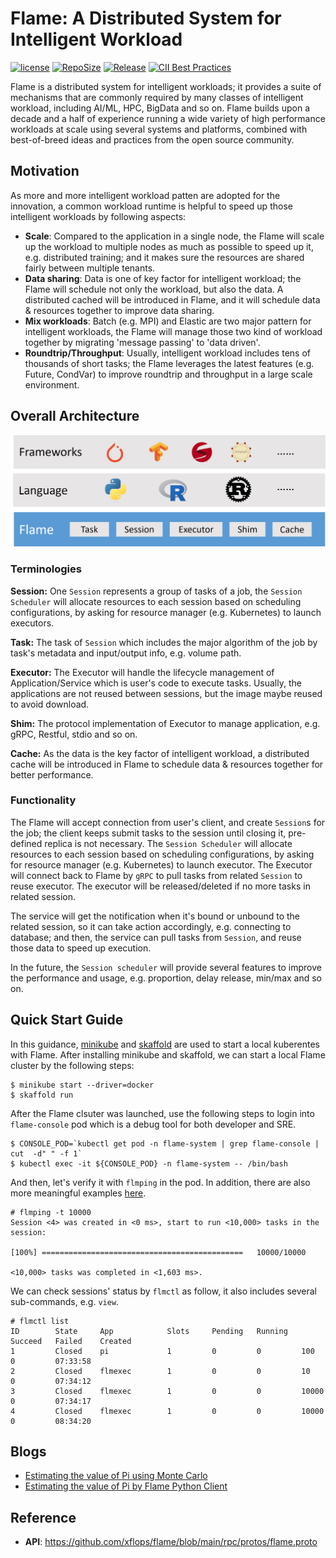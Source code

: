 # Flame: A Distributed System for Intelligent Workload

[![license](https://img.shields.io/github/license/xflops/flame)](http://github.com/xflops/flame)
[![RepoSize](https://img.shields.io/github/repo-size/xflops/flame)](http://github.com/xflops/flame)
[![Release](https://img.shields.io/github/release/xflops/flame)](https://github.com/xflops/flame/releases)
[![CII Best Practices](https://bestpractices.coreinfrastructure.org/projects/7299/badge)](https://bestpractices.coreinfrastructure.org/projects/7299)

Flame is a distributed system for intelligent workloads; it provides a suite of mechanisms that are commonly required by many classes of intelligent workload, 
including AI/ML, HPC, BigData and so on. Flame builds upon a decade and a half of experience running a wide variety of high performance workloads
at scale using several systems and platforms, combined with best-of-breed ideas and practices from the open source community.

## Motivation

As more and more intelligent workload patten are adopted for the innovation, a common workload runtime is helpful to speed up 
those intelligent workloads by following aspects:  

* **Scale**: Compared to the application in a single node, the Flame will scale up the workload to multiple nodes as much as possible to speed up it, e.g. distributed training; and it makes sure the resources are shared fairly between multiple tenants.   
* **Data sharing**: Data is one of key factor for intelligent workload; the Flame will schedule not only the workload, but also the data. A distributed cached will be introduced in Flame, and it will schedule data & resources together to improve data sharing.  
* **Mix workloads**: Batch (e.g. MPI) and Elastic are two major pattern for intelligent workloads, the Flame will manage those two kind of workload together by migrating 'message passing' to 'data driven'.
* **Roundtrip/Throughput**: Usually, intelligent workload includes tens of thousands of short tasks; the Flame leverages the latest features (e.g. Future, CondVar) to improve roundtrip and throughput in a large scale environment.

## Overall Architecture

![flame-architecture](docs/images/flame-architecture.jpg)

### Terminologies

**Session:** One `Session` represents a group of tasks of a job, the `Session Scheduler` will allocate resources to each session based on scheduling configurations, by asking for resource manager (e.g. Kubernetes) to launch executors.

**Task:** The task of `Session` which includes the major algorithm of the job by task's metadata and input/output info, e.g. volume path.

**Executor:** The Executor will handle the lifecycle management of Application/Service which is user's code to execute tasks. Usually, the applications are not reused between sessions, but the image maybe reused to avoid download.

**Shim:** The protocol implementation of Executor to manage application, e.g. gRPC, Restful, stdio and so on. 

**Cache:** As the data is the key factor of intelligent workload, a distributed cache will be introduced in Flame to schedule data & resources together for better performance.

### Functionality

The Flame will accept connection from user's client, and create `Session`s for the job; the client keeps submit tasks to the session until closing it, pre-defined replica is not necessary.
The `Session Scheduler` will allocate resources to each session based on scheduling configurations, by asking for resource manager (e.g. Kubernetes) to launch executor.
The Executor will connect back to Flame by `gRPC` to pull tasks from related `Session` to reuse executor. The executor will be released/deleted if no more tasks in related session.

The service will get the notification when it's bound or unbound to the related session, so it can take action accordingly, e.g. connecting to database; and then, the service can pull tasks from `Session`,
and reuse those data to speed up execution.

In the future, the `Session scheduler` will provide several features to improve the performance and usage, e.g. proportion, delay release, min/max and so on.

## Quick Start Guide

In this guidance, [minikube](https://minikube.sigs.k8s.io/docs/) and [skaffold](https://skaffold.dev/) are used to start a local kuberentes
with Flame. After installing minikube and skaffold, we can start a local Flame cluster by the following steps: 

```shell
$ minikube start --driver=docker
$ skaffold run
```

After the Flame clsuter was launched, use the following steps to login into `flame-console` pod which is a debug tool for
both developer and SRE.

```shell
$ CONSOLE_POD=`kubectl get pod -n flame-system | grep flame-console | cut  -d" " -f 1`
$ kubectl exec -it ${CONSOLE_POD} -n flame-system -- /bin/bash
```

And then, let's verify it with `flmping` in the pod. In addition, there are also more meaningful examples [here](example).

```
# flmping -t 10000
Session <4> was created in <0 ms>, start to run <10,000> tasks in the session:

[100%] =============================================   10000/10000

<10,000> tasks was completed in <1,603 ms>.
```

We can check sessions' status by `flmctl` as follow, it also includes several sub-commands, e.g. `view`.

```
# flmctl list
ID        State     App            Slots     Pending   Running   Succeed   Failed    Created
1         Closed    pi             1         0         0         100       0         07:33:58
2         Closed    flmexec        1         0         0         10        0         07:34:12
3         Closed    flmexec        1         0         0         10000     0         07:34:17
4         Closed    flmexec        1         0         0         10000     0         08:34:20
```

## Blogs

* [Estimating the value of Pi using Monte Carlo](docs/blogs/evaluating-pi-by-monte-carlo.md)
* [Estimating the value of Pi by Flame Python Client](docs/blogs/evaluating-pi-by-flame-python.md)

## Reference

* **API**: https://github.com/xflops/flame/blob/main/rpc/protos/flame.proto

